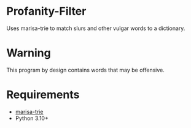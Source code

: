# Profanity-Filter
Uses marisa-trie to match slurs and other vulgar words to a dictionary.
# Warning
This program by design contains words that may be offensive.
# Requirements
- [marisa-trie](https://github.com/pytries/marisa-trie)
- Python 3.10+
